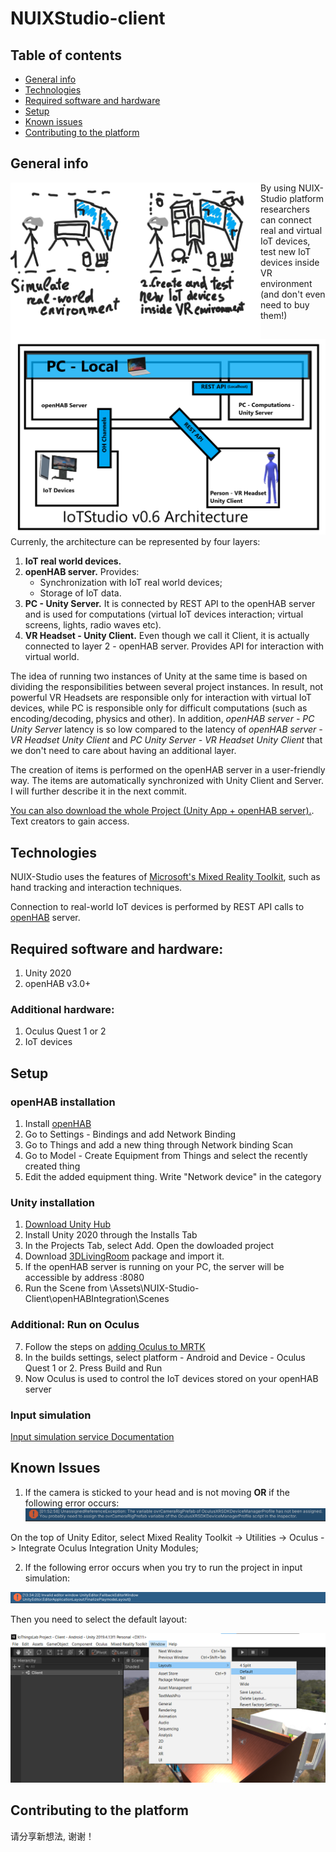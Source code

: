 # NUIXStudio-client

## Table of contents
* [General info](#general-info)
* [Technologies](#technologies)
* [Required software and hardware](#required-software-and-hardware)
* [Setup](#setup)
* [Known issues](#known-issues)
* [Contributing to the platform](#contributing-to-the-platform)

## General info

<img align="left" width="200" src="https://github.com/FedorIvachev/IoThingsLab-ReadmeFiles/blob/master/Readme/Files/20201030_173803.jpg">
<img align="left" width="200" src="https://github.com/FedorIvachev/IoThingsLab-ReadmeFiles/blob/master/Readme/Files/20201030_175023.jpg">

By using NUIX-Studio platform researchers can connect real and virtual IoT devices, test new IoT devices inside VR environment (and don't even need to buy them!)

![](https://github.com/FedorIvachev/IoThingsLab-ReadmeFiles/blob/master/Readme/Files/v0.6/Architecture.png)
Currenly, the architecture can be represented by four layers:
1. **IoT real world devices.**
2. **openHAB server.** Provides:
	* Synchronization with IoT real world devices;
	* Storage of IoT data.
3. **PC - Unity Server.** It is connected by REST API to the openHAB server and is used for computations (virtual IoT devices interaction; virtual screens, lights, radio waves etc).
4. **VR Headset - Unity Client.** Even though we call it Client, it is actually connected to layer 2 - openHAB server. Provides API for interaction with virtual world.

The idea of running two instances of Unity at the same time is based on dividing the responsibilities between several project instances. In result, not powerful VR Headsets are responsible only for interaction with virtual IoT devices, while PC is responsible only for difficult computations (such as encoding/decoding, physics and other). In addition, *openHAB server - PC Unity Server* latency is so low compared to the latency of *openHAB server - VR Headset Unity Client* and *PC Unity Server - VR Headset Unity Client* that we don't need to care about having an additional layer.

The creation of items is performed on the openHAB server in a user-friendly way. The items are automatically synchronized with Unity Client and Server. I will further describe it in the next commit.

[You can also download the whole Project (Unity App + openHAB server).](https://github.com/VRSimulator/IoTStudio-WholeProject). Text creators to gain access.


## Technologies
NUIX-Studio uses the features of [Microsoft's Mixed Reality Toolkit](https://github.com/microsoft/MixedRealityToolkit-Unity#feature-areas), such as hand tracking and interaction techniques. 

Connection to real-world IoT devices is performed by REST API calls to [openHAB](https://www.openhab.org/download/) server.

## Required software and hardware:
1. Unity 2020
2. openHAB v3.0+

### Additional hardware:
1. Oculus Quest 1 or 2
2. IoT devices

## Setup

### openHAB installation

1. Install [openHAB](https://openhab.org/docs/installation/)
2. Go to Settings - Bindings and add Network Binding
3. Go to Things and add a new thing through Network binding Scan
4. Go to Model - Create Equipment from Things and select the recently created thing
5. Edit the added equipment thing. Write "Network device" in the category

### Unity installation

1. [Download Unity Hub](https://unity3d.com/get-unity/download)
2. Install Unity 2020 through the Installs Tab
3. In the Projects Tab, select Add. Open the dowloaded project
4. Download [3DLivingRoom](https://github.com/VRSimulator/NUIX-Studio-Client/releases/download/v0.6-alpha1/3DLivingRoom.unitypackage) package and import it.
5. If the openHAB server is running on your PC, the server will be accessible by address <Your IP Address>:8080
6. Run the Scene from \Assets\NUIX-Studio-Client\openHABIntegration\Scenes


### Additional: Run on Oculus
7. Follow the steps on [adding Oculus to MRTK](https://microsoft.github.io/MixedRealityToolkit-Unity/Documentation/CrossPlatform/OculusQuestMRTK.html)
8. In the builds settings, select platform - Android and Device - Oculus Quest 1 or 2. Press Build and Run
9. Now Oculus is used to control the IoT devices stored on your openHAB server

### Input simulation
[Input simulation service Documentation](https://microsoft.github.io/MixedRealityToolkit-Unity/Documentation/InputSimulation/InputSimulationService.html)

## Known Issues
1. If the camera is sticked to your head and is not moving **OR** if the following error occurs:
![](https://github.com/FedorIvachev/IoThingsLab-ReadmeFiles/blob/master/Readme/Files/Bug.png)

On the top of Unity Editor, select Mixed Reality Toolkit -> Utilities -> Oculus -> Integrate Oculus Integration Unity Modules;

2. If the following error occurs when you try to run the project in input simulation:

![](https://github.com/FedorIvachev/IoThingsLab-ReadmeFiles/blob/master/Readme/Files/ErrorLayout.png)

Then you need to select the default layout:

![](https://github.com/FedorIvachev/IoThingsLab-ReadmeFiles/blob/master/Readme/Files/LayoutFix.png)


## Contributing to the platform
请分享新想法, 谢谢！
